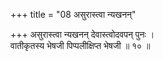 +++
title = "08 असुरास्त्वा न्यखनन्"

+++
असुरास्त्वा न्यखनन् देवास्त्वोदवपन् पुनः ।  
वातीकृतस्य भेषजी पिप्पलीक्षिप्त भेषजी ॥ १० ॥